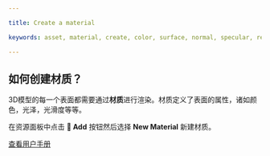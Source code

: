 ---
title: Create a material
keywords: asset, material, create, color, surface, normal, specular, reflection, phong, pbr, physical
---

## 如何创建材质？

3D模型的每一个表面都需要通过**材质**进行渲染。材质定义了表面的属性，诸如颜色，光泽，光滑度等等。

在资源面板中点击 **<span class="font-icon">&#57632;</span> Add** 按钮然后选择 **New Material** 新建材质。

<a class="docs" href="http://developer.playcanvas.com/en/user-manual/assets/materials/" target="_blank">查看用户手册</a>

